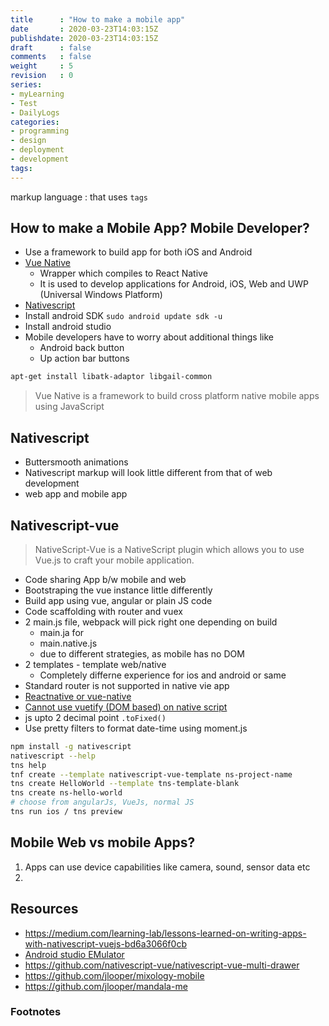 ```yaml
---
title      : "How to make a mobile app"
date       : 2020-03-23T14:03:15Z
publishdate: 2020-03-23T14:03:15Z
draft      : false
comments   : false
weight     : 5
revision   : 0
series:
- myLearning
- Test
- DailyLogs
categories:
- programming
- design
- deployment
- development
tags:
---
```


markup language
: that uses `tags`

## How to make a Mobile App? Mobile Developer?

* Use a framework to build app for both iOS and Android
* [Vue Native](https://vue-native.io/)
  * Wrapper which compiles to React Native
  * It is used to develop applications for Android, iOS, Web and UWP (Universal Windows Platform)
* [Nativescript](https://www.nativescript.org/)
* Install android SDK `sudo android update sdk -u`
* Install android studio
* Mobile developers have to worry about additional things like
  * Android back button
  * Up action bar buttons

```sh
apt-get install libatk-adaptor libgail-common

```

> Vue Native is a framework to build cross platform native mobile apps using JavaScript

## Nativescript

* Buttersmooth animations
* Nativescript markup will look little different from that of web development
* web app and mobile app

## Nativescript-vue

> NativeScript-Vue is a NativeScript plugin which allows you to use Vue.js to craft your mobile application.

* Code sharing App b/w mobile and web
* Bootstraping the vue instance little differently
* Build app using vue, angular or plain JS code
* Code scaffolding with router and vuex
* 2 main.js file, webpack will pick right one depending on build
  * main.ja for
  * main.native.js
  * due to different strategies, as mobile has no DOM
* 2 templates - template web/native
  * Completely differne experience for ios and android or same
* Standard router is not supported in native vie app
* [Reactnative or vue-native](https://stackoverflow.com/questions/53867122/which-is-better-vue-native-or-nativescript-vue)
* [Cannot use vuetify (DOM based) on native script](https://stackoverflow.com/questions/58962933/can-i-use-vuetify-in-nativescript-vue)
* js upto 2 decimal point `.toFixed()`
* Use pretty filters to format date-time using moment.js

```sh
npm install -g nativescript
nativescript --help
tns help
tnf create --template nativescript-vue-template ns-project-name
tns create HelloWorld --template tns-template-blank
tns create ns-hello-world
# choose from angularJs, VueJs, normal JS
tns run ios / tns preview

```

## Mobile Web vs mobile Apps?

1. Apps can use device capabilities like camera, sound, sensor data etc
2.

## Resources

* https://medium.com/learning-lab/lessons-learned-on-writing-apps-with-nativescript-vuejs-bd6a3066f0cb
* [Android studio EMulator](https://developer.android.com/studio/run/emulator)
* https://github.com/nativescript-vue/nativescript-vue-multi-drawer
* https://github.com/jlooper/mixology-mobile
* https://github.com/jlooper/mandala-me


### Footnotes

[^1]:
[^2]:
